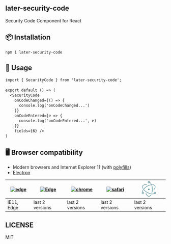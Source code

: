 ## later-security-code
Security Code Component for React

## 📦 Installation
```shell
npm i later-security-code
```

## 🔨 Usage
```tsx
import { SecurityCode } from 'later-security-code';

export default () => (
  <SecurityCode
    onCodeChanged={() => {
      console.log('onCodeChanged...')
    }}
    onCodeEntered={e => {
      console.log('onCodeEntered...', e)
    }}
    fields={6} />
)
```

## 🖥 Browser compatibility

- Modern browsers and Internet Explorer 11 (with [polyfills](https://stackoverflow.com/questions/57020976/polyfills-in-2019-for-ie11))
- [Electron](https://www.electronjs.org/)

| [![edge](https://raw.githubusercontent.com/alrra/browser-logos/master/src/edge/edge_48x48.png)](http://godban.github.io/browsers-support-badges/) | [![Edge](https://raw.githubusercontent.com/alrra/browser-logos/master/src/firefox/firefox_48x48.png)](http://godban.github.io/browsers-support-badges/) | [![chrome](https://raw.githubusercontent.com/alrra/browser-logos/master/src/chrome/chrome_48x48.png)](http://godban.github.io/browsers-support-badges/) | [![safari](https://raw.githubusercontent.com/alrra/browser-logos/master/src/safari/safari_48x48.png)](http://godban.github.io/browsers-support-badges/) | [![electron_48x48](https://raw.githubusercontent.com/alrra/browser-logos/master/src/electron/electron_48x48.png)](http://godban.github.io/browsers-support-badges/) |
| --- | --- | --- | --- | --- |
| IE11, Edge | last 2 versions | last 2 versions | last 2 versions | last 2 versions |

## LICENSE
MIT
